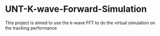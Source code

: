 # UNT-K-wave-Forward-Simulation
This project is aimed to use the k-wave FFT to do the virtual simulation on the tracking performance 
